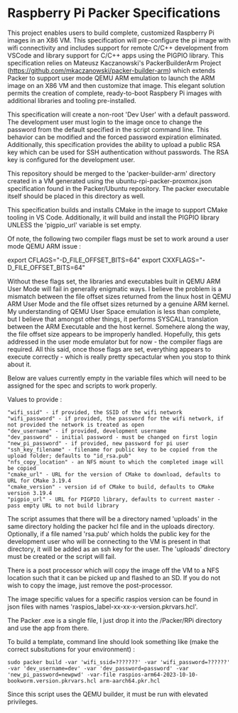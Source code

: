 # Raspberry Pi Packer Specifications
 
This project enables users to build complete, customized Raspberry Pi images in an X86 VM.  This specification will pre-configure the pi image with wifi connectivity and includes support for remote C/C++ development from VSCode and library support for C/C++ apps using the PIGPIO library.  This specification relies on Mateusz Kaczanowski's PackerBuilderArm Project (https://github.com/mkaczanowski/packer-builder-arm) which extends Packer to support user mode QEMU ARM emulation to launch the ARM image on an X86 VM and then customize that image.  This elegant solution permits the creation of complete, ready-to-boot Raspbery Pi images with additional libraries and tooling pre-installed.

This specification will create a non-root 'Dev User' with a default password.  The development user must login to the image once to change the password from the default specified in the script command line.  This behavior can be modified and the forced password expiration eliminated.  Additionally, this specification provides the ability to upload a public RSA key which can be used for SSH authentication without passwords.  The RSA key is configured for the development user.

This repository should be merged to the 'packer-builder-arm' directory created in a VM generated using the ubuntu-rpi-packer-proxmox.json specification found in the Packer/Ubuntu repository.  The packer executable itself should be placed in this directory as well.

This specification builds and installs CMake in the image to support CMake tooling in VS Code.  Additionally, it will build and install the PIGPIO library UNLESS the 'pigpio_url' variable is set empty.

Of note, the following two compiler flags must be set to work around a user mode QEMU ARM issue :

export CFLAGS="-D_FILE_OFFSET_BITS=64"
export CXXFLAGS="-D_FILE_OFFSET_BITS=64"

Without these flags set, the libraries and executables built in QEMU ARM User Mode will fail in generally enigmatic ways.  I believe the problem is a mismatch between the file offset sizes returned from the linux host in QEMU ARM User Mode and the file offset sizes returned by a genuine ARM kernel.  My understanding of QEMU User Space emulation is less than complete, but I believe that amongst other things, it performs SYSCALL translation between the ARM Executable and the host kernel.  Somehere along the way, the file offset size appears to be improperly handled.  Hopefully, this gets addressed in the user mode emulator but for now - the compiler flags are required.  All this said, once those flags are set, everything appears to execute correctly - which is really pretty specactular when you stop to think about it.

Below are values currently empty in the variable files which will need to be assigned for the spec and scripts to work properly.

Values to provide :

    "wifi_ssid" - if provided, the SSID of the wifi network
    "wifi_password" - if provided, the password for the wifi network, if not provided the network is treated as open
    "dev_username" - if provided, development username
    "dev_password" - initial password - must be changed on first login
    "new_pi_password" - if provided, new password for pi user
    "ssh_key_filename" - filename for public key to be copied from the upload folder; defaults to "id_rsa.pub"
    "nfs_copy_location" - an NFS mount to which the completed image will be copied
    "cmake_url" - URL for the version of CMake to download, defaults to URL for CMake 3.19.4
    "cmake_version" - version id of CMake to build, defaults to CMake version 3.19.4
    "pigpio_url" - URL for PIGPIO library, defaults to current master - pass empty URL to not build library

The script assumes that there will be a directory named 'uploads' in the same directory holding the packer hcl file and in the uploads directory.  Optionally, if a file named 'rsa.pub' which holds the public key for the development user who will be connecting to the VM is present in that directory, it will be
added as an ssh key for the user.  The 'uploads' directory must be created or the script will fail.

There is a post processor which will copy the image off the VM to a NFS location such that it can be picked up and flashed to an SD.  If you do not wish to copy the image, just remove the post-processor.

The image specific values for a specific raspios version can be found in json files with names 'raspios_label-xx-xx-x-version.pkrvars.hcl'.

The Packer .exe is a single file, I just drop it into the /Packer/RPi directory and use the app from there.

To build a template, command line should look something like (make the correct subsitutions for your environment) :

~~~
sudo packer build -var 'wifi_ssid=???????' -var 'wifi_password=??????' -var 'dev_username=dev' -var 'dev_password=password' -var 'new_pi_password=newpwd' -var-file raspios-arm64-2023-10-10-bookworm.version.pkrvars.hcl arm-aarch64.pkr.hcl
~~~

Since this script uses the QEMU builder, it must be run with elevated privileges.

